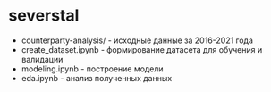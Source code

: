 # severstal
* counterparty-analysis/ - исходные данные за 2016-2021 года
* create_dataset.ipynb - формирование датасета для обучения и валидации
* modeling.ipynb - построение модели
* eda.ipynb - анализ полученных данных 
